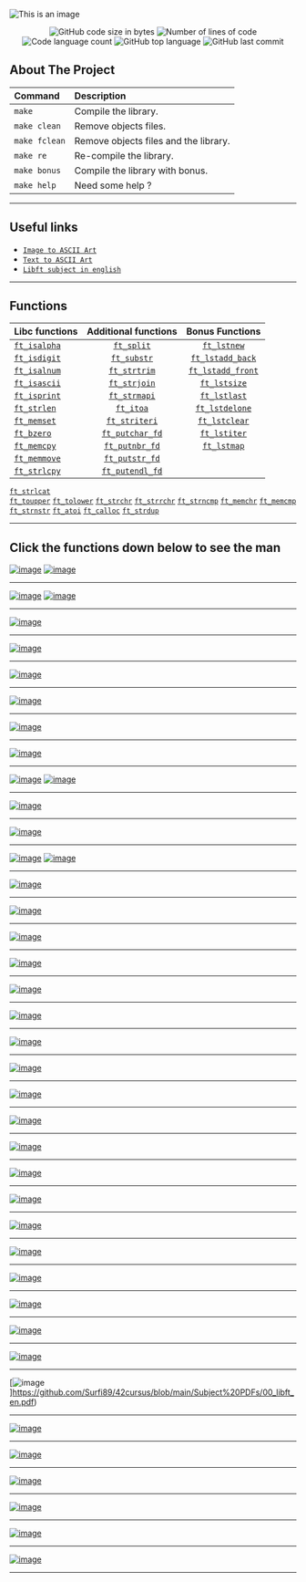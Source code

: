 

![This is an image](https://zupimages.net/up/22/37/84dg.png)

<p align="center">
	<img alt="GitHub code size in bytes" src="https://img.shields.io/github/languages/code-size/BennieBickles/Libft?color=blueviolet" />
	<img alt="Number of lines of code" src="https://img.shields.io/tokei/lines/github/BennieBickles/Libft?color=blueviolet" />
	<img alt="Code language count" src="https://img.shields.io/github/languages/count/BennieBickles/Libft?color=blue" />
	<img alt="GitHub top language" src="https://img.shields.io/github/languages/top/BennieBickles/Libft?color=blue" />
	<img alt="GitHub last commit" src="https://img.shields.io/github/last-commit/BennieBickles/Libft?color=brightgreen" />
</p>


<!-- ABOUT THE PROJECT -->
## About The Project

Command       |  Description
:-------------|:-------------
`make`        | Compile the library.
`make clean`  | Remove objects files.
`make fclean` | Remove objects files and the library.
`make re`     | Re-compile the library.
`make bonus`  | Compile the library with bonus.
`make help`   | Need some help ?
__________________________________________________________________

## Useful links

* [`Image to ASCII Art`](https://emojicombos.com/dot-art-generator)	
* [`Text to ASCII Art`](http://patorjk.com/software/taag/#p=display&f=Graffiti&t=Type%20Something%20)
* [`Libft subject in english`](https://github.com/Surfi89/42cursus/blob/main/Subject%20PDFs/00_libft_en.pdf)

__________________________________________________________________

## Functions

Libc functions | Additional functions | Bonus Functions 
:----------- | :-----------: | :-----------: 
[`ft_isalpha`](srcs/ft_isalpha.c)	| [`ft_split`](srcs/ft_split.c)			| [`ft_lstnew`](srcs/ft_lstnew.c)
[`ft_isdigit`](srcs/ft_isdigit.c)	| [`ft_substr`](srcs/ft_substr.c)		| [`ft_lstadd_back`](srcs/ft_lstadd_back.c)
[`ft_isalnum`](srcs/ft_isalnum.c)	| [`ft_strtrim`](srcs/ft_strtrim.c)		| [`ft_lstadd_front`](srcs/ft_lstadd_front.c)
[`ft_isascii`](srcs/ft_isascii.c)	| [`ft_strjoin`](srcs/ft_strjoin.c)		| [`ft_lstsize`](srcs/ft_lstsize.c)
[`ft_isprint`](srcs/ft_isprint.c)	| [`ft_strmapi`](srcs/ft_strmapi.c)		| [`ft_lstlast`](srcs/ft_lstlast.c)
[`ft_strlen`](srcs/ft_strlen.c)		| [`ft_itoa`](srcs/ft_itoa.c)			| [`ft_lstdelone`](srcs/ft_lstdelone.c)
[`ft_memset`](srcs/ft_memset.c)		| [`ft_striteri`](srcs/ft_striteri.c)		| [`ft_lstclear`](srcs/ft_lstclear.c)
[`ft_bzero`](srcs/ft_bzero.c)		| [`ft_putchar_fd`](srcs/ft_putchar_fd.c)	| [`ft_lstiter`](srcs/ft_lstiter.c)
[`ft_memcpy`](srcs/ft_memcpy.c)		| [`ft_putnbr_fd`](srcs/ft_putnbr_fd.c)		| [`ft_lstmap`](srcs/ft_lstmap.c)
[`ft_memmove`](srcs/ft_memmove.c)	| [`ft_putstr_fd`](srcs/ft_putstr_fd.c)	
[`ft_strlcpy`](srcs/ft_strlcpy.c)	| [`ft_putendl_fd`](srcs/ft_putendl_fd.c)
[`ft_strlcat`](srcs/ft_strlcat.c)	 
[`ft_toupper`](srcs/ft_toupper.c) 
[`ft_tolower`](srcs/ft_tolower.c)
[`ft_strchr`](srcs/ft_strchr.c)
[`ft_strrchr`](srcs/ft_strrchr.c)
[`ft_strncmp`](srcs/ft_strncmp.c)
[`ft_memchr`](srcs/ft_memchr.c)
[`ft_memcmp`](srcs/ft_memcmp.c)
[`ft_strnstr`](srcs/ft_strnstr.c)
[`ft_atoi`](srcs/ft_atoi.c)
[`ft_calloc`](srcs/ft_calloc.c)
[`ft_strdup`](srcs/ft_strdup.c)

_____________________________________________________

## Click the functions down below to see the man

[![image](https://zupimages.net/up/22/37/ijv4.png)](https://linux.die.net/man/3/isalpha) [![image](https://zupimages.net/up/22/37/8vbf.png)](https://linux.die.net/man/3/isdigit)
__________________________________________________________________
[![image](https://zupimages.net/up/22/37/kqaz.png)](https://linux.die.net/man/3/isalnum) [![image](https://zupimages.net/up/22/37/ncnp.png)](https://linux.die.net/man/3/isascii)
__________________________________________________________________
[![image](https://zupimages.net/up/22/37/zi8g.png)](https://linux.die.net/man/3/isprint)
__________________________________________________________________
[![image](https://zupimages.net/up/22/37/ees2.png)](https://linux.die.net/man/3/strlen)
__________________________________________________________________
[![image](https://zupimages.net/up/22/37/f6wz.png)](https://linux.die.net/man/3/memset)
__________________________________________________________________
[![image](https://zupimages.net/up/22/37/rnpt.png)](https://linux.die.net/man/3/bzero)
__________________________________________________________________
[![image](https://zupimages.net/up/22/37/llk8.png)](https://linux.die.net/man/3/memcpy)
__________________________________________________________________
[![image](https://zupimages.net/up/22/37/nr8m.png)](https://linux.die.net/man/3/memmove)
__________________________________________________________________
[![image](https://zupimages.net/up/22/37/szb0.png)](https://linux.die.net/man/3/strlcpy) [![image](https://zupimages.net/up/22/37/szb0.png)](https://linux.die.net/man/3/memcpy)
__________________________________________________________________
[![image](https://zupimages.net/up/22/37/jgp6.png)](https://linux.die.net/man/3/toupper)
__________________________________________________________________
[![image](https://zupimages.net/up/22/37/6ja5.png)](https://linux.die.net/man/3/tolower)
__________________________________________________________________
[![image](https://zupimages.net/up/22/37/tqbw.png)](https://linux.die.net/man/3/strchr) [![image](https://zupimages.net/up/22/37/44o7.png)](https://linux.die.net/man/3/strrchr)
__________________________________________________________________
[![image](https://zupimages.net/up/22/37/8nzy.png)](https://linux.die.net/man/3/strcmp)
__________________________________________________________________
[![image](https://zupimages.net/up/22/37/nydq.png)](https://linux.die.net/man/3/memchr)
__________________________________________________________________
[![image](https://zupimages.net/up/22/37/bedt.png)](https://linux.die.net/man/3/memcmp)
__________________________________________________________________

[![image](https://zupimages.net/up/22/37/c744.png)](https://www.freebsd.org/cgi/man.cgi?query=strnstr&sektion=3)
__________________________________________________________________

[![image](https://zupimages.net/up/22/37/h12s.png)](https://linux.die.net/man/3/atoi)
__________________________________________________________________
[![image](https://zupimages.net/up/22/37/3bik.png)](https://linux.die.net/man/3/calloc)
__________________________________________________________________

[![image](https://zupimages.net/up/22/37/b238.png)](https://linux.die.net/man/3/strdup)
__________________________________________________________________
[![image](https://zupimages.net/up/22/37/o8vy.png)](https://manpages.org/functionsubstr/3)
__________________________________________________________________
[![image](https://zupimages.net/up/22/37/h3bf.png)](https://docs.oracle.com/cd/E19253-01/819-6958/gelrb/index.html)
__________________________________________________________________
[![image](https://zupimages.net/up/22/37/t8ar.png)](https://man.cx/strltrim(3))
__________________________________________________________________
[![image](https://zupimages.net/up/22/37/9dme.png)](https://h-deb.clg.qc.ca/Sujets/AuSecours/Fonction-split.html)
__________________________________________________________________
[![image](https://zupimages.net/up/22/37/li2p.png)](https://www.mkssoftware.com/docs/man3/itoa.3.asp)
__________________________________________________________________
[![image](https://zupimages.net/up/22/37/19az.png)](https://velog.io/@jungjaedev/ftstrmapi)
_________________________________________________________________
[![image](https://zupimages.net/up/22/37/61qy.png)](https://github.com/Surfi89/42cursus/blob/main/Subject%20PDFs/00_libft_en.pdf)
__________________________________________________________________
[![image](https://zupimages.net/up/22/37/v888.png)](https://www.geeksforgeeks.org/input-output-system-calls-c-create-open-close-read-write/)
__________________________________________________________________
[![image](https://zupimages.net/up/22/37/ca55.png)](https://www.geeksforgeeks.org/input-output-system-calls-c-create-open-close-read-write/)
__________________________________________________________________
[![image](https://zupimages.net/up/22/37/fzae.png)](https://www.geeksforgeeks.org/input-output-system-calls-c-create-open-close-read-write/)
__________________________________________________________________
[![image](https://zupimages.net/up/22/37/3i49.png)](https://github.com/Surfi89/42cursus/blob/main/Subject%20PDFs/00_libft_en.pdf)
__________________________________________________________________
[![image](https://zupimages.net/up/22/37/s0zg.png)](https://github.com/Surfi89/42cursus/blob/main/Subject%20PDFs/00_libft_en.pdf)
__________________________________________________________________
[![image](https://zupimages.net/up/22/37/tud3.png)]https://github.com/Surfi89/42cursus/blob/main/Subject%20PDFs/00_libft_en.pdf)
__________________________________________________________________
[![image](https://zupimages.net/up/22/37/hsqg.png)](https://github.com/Surfi89/42cursus/blob/main/Subject%20PDFs/00_libft_en.pdf)

__________________________________________________________________
[![image](https://zupimages.net/up/22/37/u0ma.png)](https://github.com/Surfi89/42cursus/blob/main/Subject%20PDFs/00_libft_en.pdf)

__________________________________________________________________
[![image](https://zupimages.net/up/22/37/40qi.png)](https://github.com/Surfi89/42cursus/blob/main/Subject%20PDFs/00_libft_en.pdf)

__________________________________________________________________
[![image](https://zupimages.net/up/22/37/d036.png)](https://github.com/Surfi89/42cursus/blob/main/Subject%20PDFs/00_libft_en.pdf)

__________________________________________________________________
[![image](https://zupimages.net/up/22/37/ax8j.png)](https://github.com/Surfi89/42cursus/blob/main/Subject%20PDFs/00_libft_en.pdf)

__________________________________________________________________
[![image](https://zupimages.net/up/22/37/9qim.png)](https://github.com/Surfi89/42cursus/blob/main/Subject%20PDFs/00_libft_en.pdf)
__________________________________________________________________
